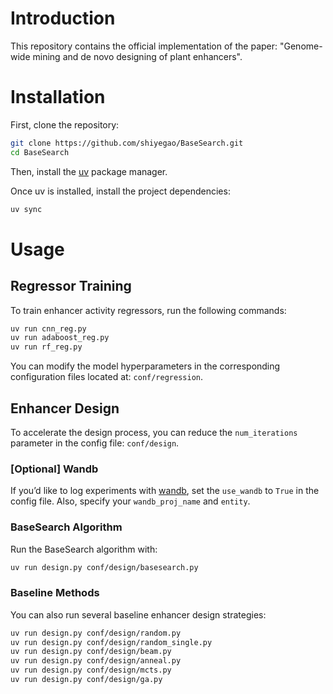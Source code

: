 # Introduction
This repository contains the official implementation of the paper: "Genome-wide mining and de novo designing of plant enhancers".

# Installation

First, clone the repository:
```bash
git clone https://github.com/shiyegao/BaseSearch.git
cd BaseSearch
```


Then, install the [uv](https://docs.astral.sh/uv/) package manager.

Once uv is installed, install the project dependencies:

```bash
uv sync
```


# Usage
## Regressor Training
To train enhancer activity regressors, run the following commands:

```bash
uv run cnn_reg.py
uv run adaboost_reg.py
uv run rf_reg.py
```

You can modify the model hyperparameters in the corresponding configuration files located at: `conf/regression`.

## Enhancer Design
To accelerate the design process, you can reduce the `num_iterations` parameter in the config file: `conf/design`.

### [Optional] Wandb

If you’d like to log experiments with [wandb](https://wandb.ai/site), set the `use_wandb` to `True` in the config file.
Also, specify your `wandb_proj_name` and `entity`.

### BaseSearch Algorithm
Run the BaseSearch algorithm with:
```bash
uv run design.py conf/design/basesearch.py
```

### Baseline Methods
You can also run several baseline enhancer design strategies:
```bash
uv run design.py conf/design/random.py
uv run design.py conf/design/random_single.py
uv run design.py conf/design/beam.py
uv run design.py conf/design/anneal.py
uv run design.py conf/design/mcts.py
uv run design.py conf/design/ga.py
```
